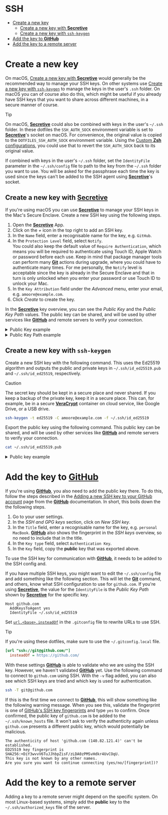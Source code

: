 # SSH <!-- omit in toc -->

- [Create a new key](#create-a-new-key)
  - [Create a new key with **Secretive**](#create-a-new-key-with-secretive)
  - [Create a new key with `ssh-keygen`](#create-a-new-key-with-ssh-keygen)
- [Add the key to **GitHub**](#add-the-key-to-github)
- [Add the key to a remote server](#add-the-key-to-a-remote-server)

# Create a new key

On macOS, [Create a new key with **Secretive**](#create-a-new-key-with-secretive) would generally be the recommended way to manage your SSH keys. On other systems use [Create a new key with `ssh-keygen`](#create-a-new-key-with-ssh-keygen) to manage the keys in the user's `.ssh` folder. On macOS you can of course also do this, which might be useful if you already have SSH keys that you want to share across different machines, in a secure manner of course.

> [!TIP]
> On macOS, [**Secretive**][secretive] could also be combined with keys in the user's `~/.ssh` folder. In these dotfiles the `SSH_AUTH_SOCK` environment variable is set to [**Secretive**][secretive]'s socket on macOS. For convenience, the original value is copied to the `DOTFILES_SSH_AUTH_SOCK` environment variable. Using the [Custom **Zsh** configurations](/README.md#custom-zsh-configurations), you could use that to revert the `SSH_AUTH_SOCK` back to its original value.
>
> If combined with keys in the user's `~/.ssh` folder, set the `IdentityFile` parameter in the `~/.ssh/config` file to path to the key from the `~/.ssh` folder you want to use. You will be asked for the passphrase each time the key is used since the keys can't be added to the SSH agent using [**Secretive**][secretive]'s socket.

## Create a new key with [**Secretive**][secretive]

If you're using macOS you can use [**Secretive**][secretive] to manage your SSH keys in the Mac's Secure Enclave. Create a new SSH key using the following steps.

1. Open the [**Secretive**][secretive] App.
2. Click on the _+_ icon in the top right to add an SSH key.
3. In the `Name` field, enter a recognisable name for the key, e.g. `GitHub`.
4. In the `Protection Level` field, select `Notify`.  
   You could also keep the default value of `Require Authentication`, which means you will be required to authenticate using Touch ID, Apple Watch or password before each use. Keep in mind that package manager tools can perform many [**Git**][git] actions during upgrade, where you could have to authenticate many times. For me personally, the `Notify` level is acceptable since the key is already in the Secure Enclave and that in turn is only unlocked when you enter your password or use Touch ID to unlock your Mac.
5. In the `Key Attribution` field under the _Advanced_ menu, enter your email, e.g. `amoore@example.com`.
6. Click _Create_ to create the key.

In the [**Secretive**][secretive] key overview, you can see the _Public Key_ and the _Public Key Path_ values. The public key can be shared, and will be used by other services like [**GitHub**][github] and remote servers to verify your connection.

<details><summary>Public Key example</summary>

```
ecdsa-sha2-nistp256 AAAAE2VjZHNhLXNoYTItbmlzdHAyNTYAAAAIbmlzdHAyNTYAAABBBA2ca7k2rWbNamEBcvG6KB5RGxCKe97eOFHJZIrDMWeEK8waGI3hkVi+y5y54npskX2u6bZdeAv2WmYcicbLIZM= amoore@example.com
```

</details>

<details><summary>Public Key Path example</summary>

```
/Users/AlanMoore/Library/Containers/com.maxgoedjen.Secretive.SecretAgent/Data/PublicKeys/235a48cf4c72686b5887261b00a90dbc.pub
```

</details>

## Create a new key with `ssh-keygen`

Create a new SSH key with the following command. This uses the Ed25519 algorithm and outputs the public and private keys in `~/.ssh/id_ed25519.pub` and `~/.ssh/id_ed25519`, respectively.

> [!CAUTION]
> The secret key should be kept in a secure place and never shared. If you keep a backup of the private key, keep it in a secure place. This can, for example, be in a secure [**VeraCrypt**](https://veracrypt.jp/) container on cloud service, like Google Drive, or a USB drive.

```sh
ssh-keygen -t ed25519 -C amoore@example.com -f ~/.ssh/id_ed25519
```

Export the public key using the following command. This public key can be shared, and will be used by other services like [**GitHub**][github] and remote servers to verify your connection.

```sh
cat ~/.ssh/id_ed25519.pub
```

<details><summary>Public key example</summary>

```
ssh-ed25519 AAAAC3NzaC1lZDI1NTE5AAAAIGts4YCwYfHOpwrH6v32k9rG69GAdFokzVy7OrAnVLEz amoore@example.com
```

</details>

# Add the key to [**GitHub**][github]

If you're using [**GitHub**][github], you also need to add the public key there. To do this, follow the steps described in the [Adding a new SSH key to your GitHub account](https://docs.github.com/en/authentication/connecting-to-github-with-ssh/adding-a-new-ssh-key-to-your-github-account) page from the [**GitHub**][github] documentation. In short, this boils down the the following steps.

1. Go to your user settings.
2. In the _SSH and GPG keys_ section, click on _New SSH key_.
3. In the `Title` field, enter a recognisable name for the key, e.g. `personal MacBook`. [**GitHub**][github] also shows the fingerprint in the _SSH keys_ overview, so no need to include that in the title.
4. In the `Key type` field, select `Authentication Key`.
5. In the `Key` field, copy the **public** key that was exported above.

To use the SSH key for communication with [**GitHub**][github], it needs to be added to the SSH config and.

If you have multiple SSH keys, you might want to edit the `~/.ssh/config` file and add something like the following section. This will let the [**Git**][git] command, and others, know what SSH configuration to use for `github.com`. If you're using [**Secretive**][secretive], the value for the `IdentityFile` is the _Public Key Path_ shown by [**Secretive**][secretive] for the specific key.

```
Host github.com
  AddKeysToAgent yes
  IdentityFile ~/.ssh/id_ed25519
```

Set [`url.<base>.insteadOf`](https://git-scm.com/docs/git-config#Documentation/git-config.txt-urlbaseinsteadOf) in the `.gitconfig` file to rewrite URLs to use SSH.

> [!TIP]
> If you're using these dotfiles, make sure to use the `~/.gitconfig.local` file.

```ini
[url "ssh://git@github.com/"]
  insteadOf = https://github.com/
```

With these settings [**GitHub**][github] is able to validate who we are using the SSH key. However, we haven't validated [**GitHub**][github] yet. Use the following command to connect to `github.com` using SSH. With the `-v` flag added, you can also see which SSH keys are tried and which key is used for authentication.

```sh
ssh -T git@github.com
```

If this is the first time we connect to [**GitHub**][github], this will show something like the following warning message. When you see this, validate the fingerprint is one of [GitHub's SSH key fingerprints](https://docs.github.com/en/authentication/keeping-your-account-and-data-secure/githubs-ssh-key-fingerprints) and type `yes` to confirm. Once confirmed, the public key of `github.com` is be added to the `~/.ssh/known_hosts` file. It won't ask to verify the authenticity again unless `github.com` presents a different public key, which would potentially be malicious.

```
The authenticity of host 'github.com (140.82.121.4)' can't be established.
ED25519 key fingerprint is SHA256:+DiY3wvvV6TuJJhbpZisF/zLDA0zPMSvHdkr4UvCOqU.
This key is not known by any other names.
Are you sure you want to continue connecting (yes/no/[fingerprint])?
```

# Add the key to a remote server

Adding a key to a remote server might depend on the specific system. On most Linux-based systems, simply add the **public** key to the `~/.ssh/authorized_keys` file of the server.

[git]: https://git-scm.com/
[github]: https://github.com/
[secretive]: https://secretive.dev/
